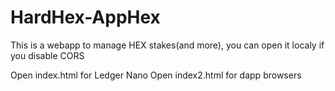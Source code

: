 # HardHex-AppHex

This is a webapp to manage HEX stakes(and more), you can open it localy if you disable CORS

Open index.html for Ledger Nano
Open index2.html for dapp browsers

